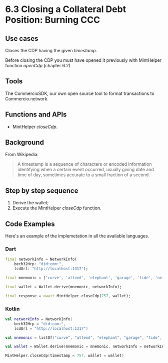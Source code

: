 # 6.3 Closing a Collateral Debt Position: Burning CCC

## Use cases
Closes the CDP having the given _timestamp_. 

Before closing the CDP you must have opened it previously with MintHelper function _openCdp_ (chapter 6.2)

## Tools
The CommercioSDK, our own open source tool to format transactions to Commercio.network.

## Functions and APIs
- MintHelper _closeCdp_.

##  Background
From Wikipedia:
> A timestamp is a sequence of characters or encoded information identifying when a certain event occurred, usually giving date and time of day, sometimes accurate to a small fraction of a second.

## Step by step sequence
1. Derive the wallet;
2. Execute the MintHelper _closeCdp_ function.

## Code Examples
Here's an example of the implemetation in all the available languages.

### Dart
```dart
final networkInfo = NetworkInfo(
    bech32Hrp: "did:com:",
    lcdUrl: "http://localhost:1317");

final mnemonic = ['curve', 'attend', 'elephant', 'garage', 'tide', 'neither', 'enforce', 'auction', 'dumb', 'brief', 'divert', 'creek', 'palm', 'equip', 'festival', 'spice', 'race', 'message', 'domain', 'seed', 'ship', 'hunt', 'mercy', 'mail',];

final wallet = Wallet.derive(mnemonic, networkInfo);

final response = await MintHelper.closeCdp(757, wallet);
```

### Kotlin
```kotlin
val networkInfo = NetworkInfo(
    bech32Hrp = "did:com:", 
    lcdUrl = "http://localhost:1317")

val mnemonic = listOf("curve", "attend", "elephant", "garage", "tide", "neither", "enforce", "auction", "dumb", "brief", "divert", "creek", "palm", "equip", "festival", "spice", "race", "message", "domain", "seed", "ship", "hunt", "mercy", "mail")

val wallet = Wallet.derive(mnemonic = mnemonic, networkInfo = networkInfo)

MintHelper.closeCdp(timestamp = 757, wallet = wallet)
```